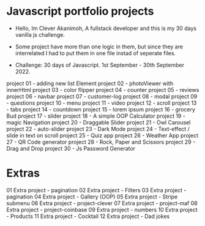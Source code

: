 # Javascript portfolio projects

+ Hello, Im Clever Akanimoh, A fullstack developer and this is my 30 days vanilla js challenge.

+ Some project have more than one logic in them, but since they are interrelated I had to put them in one file instad of seperate files.

+ Challenge: 30 days of Javascript. 1st September - 30th September 2022.

project 01  -  adding new list Element
project 02  -  photoViewer with innerHtml
project 03  -  color flipper
project 04  -  counter
project 05  -  reviews
project 06  -  navbar
project 07  -  customer-log
project 08  -  modal
project 09  -  questions
project 10  -  menu
project 11  -  video
project 12  -  scroll
project 13  -  tabs
project 14  -  countdown
project 15  -  lorem ipsum
project 16  -  grocery Bud
project 17  -  slider
project 18  -  A  simple OOP Calculator
project 19  -  magic Navigation
project 20  -  Draggable Slider
project 21  -  Owl Carousel
project 22  -  auto-slider
project 23  -  Dark Mode
project 24  -  Text-effect / slide in text on scroll
project 25  -  Quiz app
project 26  -  Weather App
project 27  -  QR Code generator
project 28  -  Rock, Paper and Scissors
project 29  -  Drag and Drop
project 30  -  Js Password Generator

# Extras

01 Extra project  - pagination
02 Extra project  -  Filters
03 Extra project  - pagination
04 Extra project  -  Gallery (OOP)
05 Extra project  - Stripe submenu
06 Extra project  - project-clever
07 Extra project  - project-maf
08 Extra project  - project-coinbase
09 Extra project  - numbers
10 Extra project  - Products
11 Extra project  - Cocktail
12 Extra project  - Dad jokes